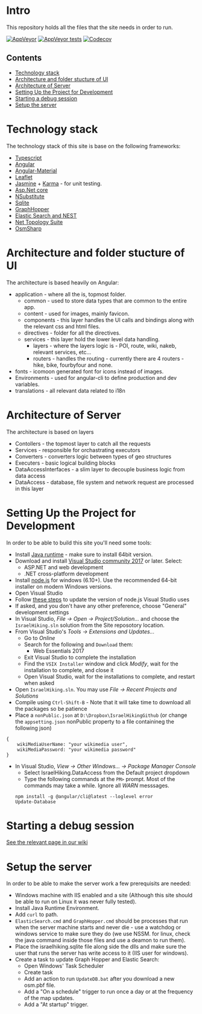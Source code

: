 # Intro
This repository holds all the files that the site needs in order to run.

[![AppVeyor](https://img.shields.io/appveyor/ci/IsraelHikingHost/site/master.svg)](https://ci.appveyor.com/project/IsraelHikingHost/site)
[![AppVeyor tests](https://img.shields.io/appveyor/tests/IsraelHikingHost/site/master.svg)](https://ci.appveyor.com/project/IsraelHikingHost/site/build/tests)
[![Codecov](https://img.shields.io/codecov/c/github/israelhikingmap/site/master.svg)](https://codecov.io/gh/IsraelHikingMap/Site/list/master/)

## Contents
* [Technology stack](#technology-stack)
* [Architecture and folder stucture of UI](#architecture-and-folder-stucture-of-ui)
* [Architecture of Server](#architecture-of-server)
* [Setting Up the Project for Development](#setting-up-the-project-for-development)
* [Starting a debug session](#starting-a-debug-session)
* [Setup the server](#setup-the-server)

# Technology stack
The technology stack of this site is base on the following frameworks:
* [Typescript](http://www.typescriptlang.org/)
* [Angular](https://angular.io/)
* [Angular-Material](https://material.angular.io/)
* [Leaflet](http://leafletjs.com/)
* [Jasmine](http://jasmine.github.io/) + [Karma](https://karma-runner.github.io/) - for unit testing.
* [Asp.Net core](https://docs.microsoft.com/en-us/aspnet/core/)
* [NSubstitute](http://nsubstitute.github.io/)
* [Sqlite](https://www.sqlite.org/)
* [GraphHopper](https://graphhopper.com/)
* [Elastic Search and NEST](https://www.elastic.co/)
* [Net Topology Suite](https://github.com/NetTopologySuite/NetTopologySuite)
* [OsmSharp](http://www.osmsharp.com/)

# Architecture and folder stucture of UI
The architecture is based heavily on Angular:
* application - where all the is, topmost folder.
  * common - used to store data types that are common to the entire app.
  * content - used for images, mainly favicon.
  * components - this layer handles the UI calls and bindings along with the relevant css and html files.
  * directives - folder for all the directives.
  * services - this layer hold the lower level data handling.
    * layers - where the layers logic is - POI, route, wiki, nakeb, relevant services, etc...
    * routers - handles the routing - currently there are 4 routers - hike, bike, fourbyfour and none.
* fonts - icomoon generated font for icons instead of images.
* Environments - used for angular-cli to define production and dev variables.
* translations - all relevant data related to i18n
 
# Architecture of Server
The architecture is based on layers
* Contollers - the topmost layer to catch all the requests
* Services - responsible for orchastrating executors
* Converters - converters logic between types of geo structures
* Executers - basic logical building blocks
* DataAccessInterfaces - a slim layer to decouple business logic from data access
* DataAccess - database, file system and network request are processed in this layer

# Setting Up the Project for Development
In order to be able to build this site you'll need some tools:
* Install [Java runtime](https://java.com/en/download/) - make sure to install 64bit version.
* Download and install [Visual Studio community 2017](https://www.visualstudio.com/downloads) or later. Select:
  * ASP.NET and web development
  * .NET cross-platform development
* Install [node.js](https://nodejs.org/en/) for windows (6.10+). Use the recommended 64-bit installer on modern Windows versions.
* Open Visual Studio
* Follow [these steps](http://stackoverflow.com/questions/43849585/update-node-version-in-visual-studio-2017) to update the version of node.js Visual Studio uses
* If asked, and you don't have any other preference, choose "General" development settings
* In Visual Studio, _File &rarr; Open &rarr; Project/Solution..._ and choose the `IsraelHiking.sln` solution from the Site reposotory location.
* From Visual Studio's _Tools &rarr; Extensions and Updates..._ 
  * Go to _Online_
  * Search for the following and `Download` them: 
    * Web Essentials 2017
  * Exit Visual Studio to complete the installation
  * Find the `VSIX Installer` window and click _Modify_, wait for the installation to complete, and close it
  * Open Visual Studio, wait for the installations to complete, and restart when asked
* Open `IsraelHiking.sln`. You may use _File &rarr; Recent Projects and Solutions_
* Compile using `Ctrl-Shift-B` - Note that it will take time to download all the packages so be patience
* Place a `nonPublic.json` at `D:\Dropbox\IsraelHikingGithub` (or change the `appsetting.json` nonPublic property to a file containineg the following json)
```
{
	wikiMediaUserName: "your wikimedia user",
	wikiMediaPassword: "your wikimedia password"
}
```
* In Visual Studio, _View &rarr; Other Windows... &rarr; Package Manager Console_
  * Select IsraelHiking.DataAccess from the Default project dropdown
  * Type the following commands at the `PM>` prompt. Most of the commands may take a while. Ignore all _WARN_ messsages.
  ```
  npm install -g @angular/cli@latest --loglevel error
  Update-Database
  ```
# Starting a debug session
[See the relevant page in our wiki](https://github.com/IsraelHikingMap/Site/wiki/Debug-Environment-Setup)

# Setup the server
In order to be able to make the server work a few prerequisits are needed:
* Windows machine with IIS enabled and a site (Although this site should be able to run on Linux it was never fully tested).
* Install Java Runtime Environment.
* Add `curl` to path.
* `ElasticSearch.cmd` and `GraphHopper.cmd` should be processes that run when the server machine starts and never die - use a watchdog or windows service to make sure they do (we use NSSM. for linux, check the java command inside those files and use a deamon to run them).
* Place the israelhiking.sqlite file along side the dlls and make sure the user that runs the server has write access to it (IIS user for windows).
* Create a task to update Graph Hopper and Elastic Search:
  * Open Windows' Task Scheduler
  * Create task
  * Add an action to run `UpdateDB.bat` after you download a new osm.pbf file.
  * Add a "On a schedule" trigger to run once a day or at the frequency of the map updates.
  * Add a "At startup" trigger.

